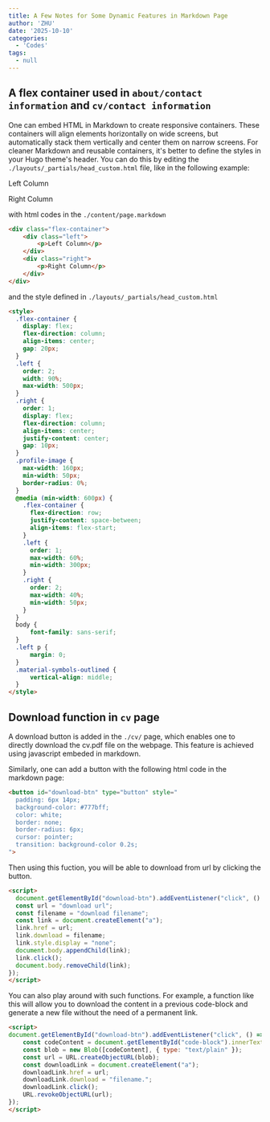 ```yaml
---
title: A Few Notes for Some Dynamic Features in Markdown Page
author: 'ZHU'
date: '2025-10-10'
categories:
  - 'Codes'
tags:
  - null
---
```

## A flex container used in `about/contact information` and `cv/contact information`

One can embed HTML in Markdown to create responsive containers. These containers will align elements horizontally on wide screens, but automatically stack them vertically and center them on narrow screens. For cleaner Markdown and reusable containers, it's better to define the styles in your Hugo theme's header. You can do this by editing the `./layouts/_partials/head_custom.html` file, like in the following example:

<div class="flex-container">
    <div class="left">
        <p>Left Column</p>
    </div>
    <div class="right">
        <p>Right Column</p>
    </div>
</div>

with html codes in the `./content/page.markdown`
```html
<div class="flex-container">
    <div class="left">
        <p>Left Column</p>
    </div>
    <div class="right">
        <p>Right Column</p>
    </div>
</div>
```

and the style defined in `./layouts/_partials/head_custom.html`

```html
<style>
  .flex-container {
    display: flex;
    flex-direction: column;
    align-items: center;
    gap: 20px;
  }
  .left {
    order: 2;
    width: 90%;
    max-width: 500px;
  }
  .right {
    order: 1;
    display: flex;
    flex-direction: column;
    align-items: center;
    justify-content: center;
    gap: 10px;
  }
  .profile-image {
    max-width: 160px;
    min-width: 50px;
    border-radius: 0%;
  }
  @media (min-width: 600px) {
    .flex-container {
      flex-direction: row;
      justify-content: space-between;
      align-items: flex-start;
    }
    .left {
      order: 1;
      max-width: 60%;
      min-width: 300px;
    }
    .right {
      order: 2;
      max-width: 40%;
      min-width: 50px;
    }
  }
  body {
      font-family: sans-serif;
  }
  .left p {
      margin: 0;
  }
  .material-symbols-outlined {
      vertical-align: middle;
  }
</style>
```



## Download function in `cv` page

A download button is added in the `./cv/` page, which enables one to directly download the cv.pdf file on the webpage. This feature is achieved using javascript embeded in markdown.



Similarly, one can add a button with the following html code in the markdown page:

```html
<button id="download-btn" type="button" style="
  padding: 6px 14px;
  background-color: #777bff;
  color: white;
  border: none;
  border-radius: 6px;
  cursor: pointer;
  transition: background-color 0.2s;
">
```



Then using this fuction, you will be able to download from url by clicking the button.

```html
<script>
  document.getElementById("download-btn").addEventListener("click", () => {
  const url = "download url";
  const filename = "download filename";
  const link = document.createElement("a");
  link.href = url;
  link.download = filename;
  link.style.display = "none";
  document.body.appendChild(link);
  link.click();
  document.body.removeChild(link);
});
</script>
```



You can also play around with such functions. For example, a function like this will allow you to download the content in a previous code-block and generate a new file without the need of a permanent link.

```html
<script>
document.getElementById("download-btn").addEventListener("click", () => {
    const codeContent = document.getElementById("code-block").innerText;
    const blob = new Blob([codeContent], { type: "text/plain" });
    const url = URL.createObjectURL(blob);
    const downloadLink = document.createElement("a");
    downloadLink.href = url;
    downloadLink.download = "filename.";
    downloadLink.click();
    URL.revokeObjectURL(url);
});
</script>
```

